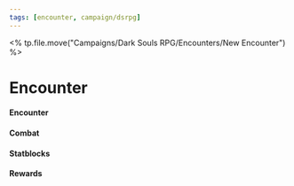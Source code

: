 ```yaml
---
tags: [encounter, campaign/dsrpg]
---
```


<% tp.file.move("Campaigns/Dark Souls RPG/Encounters/New Encounter") %>

# Encounter

#### Encounter

#### Combat

#### Statblocks

#### Rewards

